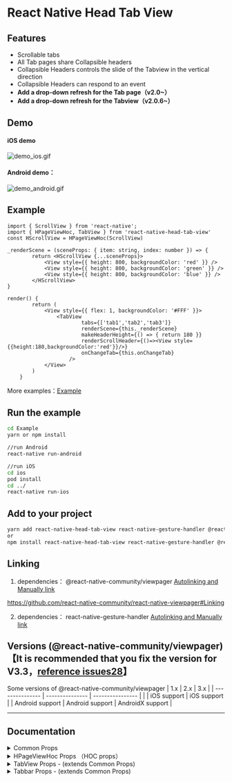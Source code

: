 # React Native Head Tab View

## Features
- Scrollable tabs
- All Tab pages share Collapsible headers
- Collapsible Headers controls the slide of the Tabview in the vertical direction
- Collapsible Headers can respond to an event
- **Add a drop-down refresh for the Tab page（v2.0~）**
- **Add a drop-down refresh for the Tabview（v2.0.6~）**

## Demo

#### iOS demo 

![demo_ios.gif](https://github.com/zyslife/react-native-head-tab-view/blob/master/demoGIF/demo_ios.gif)    

#### Android demo：  

![demo_android.gif](https://github.com/zyslife/react-native-head-tab-view/blob/master/demoGIF/demo_android.gif)  

## Example  

```
import { ScrollView } from 'react-native';
import { HPageViewHoc, TabView } from 'react-native-head-tab-view'
const HScrollView = HPageViewHoc(ScrollView)

_renderScene = (sceneProps: { item: string, index: number }) => {
        return <HScrollView {...sceneProps}>
            <View style={{ height: 800, backgroundColor: 'red' }} />
            <View style={{ height: 800, backgroundColor: 'green' }} />
            <View style={{ height: 800, backgroundColor: 'blue' }} />
        </HScrollView>
}
    
render() {
        return (
            <View style={{ flex: 1, backgroundColor: '#FFF' }}>
                <TabView
                        tabs={['tab1','tab2','tab3']}
                        renderScene={this._renderScene}
                        makeHeaderHeight={() => { return 180 }}
                        renderScrollHeader={()=><View style={{height:180,backgroundColor:'red'}}/>}
                        onChangeTab={this.onChangeTab}
                    />
            </View>
        )
    }
```

More examples：[Example](https://github.com/zyslife/react-native-head-tab-view/blob/master/Example/src/Example.tsx)  

## Run the example  
```sh
cd Example
yarn or npm install

//run Android 
react-native run-android

//run iOS 
cd ios
pod install
cd ../
react-native run-ios
```

## Add to your project

```sh
yarn add react-native-head-tab-view react-native-gesture-handler @react-native-community/viewpager
or  
npm install react-native-head-tab-view react-native-gesture-handler @react-native-community/viewpager --save
```


## Linking  
1. dependencies： @react-native-community/viewpager  [Autolinking and Manually link](https://github.com/react-native-community/react-native-viewpager#Linking)  
 

https://github.com/react-native-community/react-native-viewpager#Linking  

2. dependencies： react-native-gesture-handler [Autolinking and Manually link](https://github.com/software-mansion/react-native-gesture-handler)

## Versions (@react-native-community/viewpager) **【It is recommended that you fix the version for V3.3，[reference issues28](https://github.com/zyslife/react-native-head-tab-view/issues/28)】**
Some versions of @react-native-community/viewpager 
| 1.x             | 2.x             | 3.x              |
| --------------- | --------------- | ---------------- |
|                 | iOS support     | iOS support      |
| Android support | Android support | AndroidX support |




---
## Documentation

<details>
<summary>Common Props</summary>

##### `tabs` (`required`) _(tabs :string[])_

The data source for Tabbar and TabView
Example:

```js
<TabView
    tabs={['tab1','tab2','tab3']}
    
/>
<Tabbar
    tabs={['tab1','tab2','tab3']}
/>
```

##### `averageTab`  _(boolean)_

Whether items in a Tabbar divide the width of the container of the Tabbar equally  
it defaults to true.
`true` : All TAB items divide the width of the tabbar equally
`false` : The width depends on the text of the label item. Wrapped in a ScrollView

Example:

```js
<TabView
    tabs={['tab1','tab2','tab3']}
    averageTab={true|false}
/>
```

##### `tabNameConvert` _((tabname: string) => string) 

Convert the elements in tabs into the titles you want
example:
```tabNameConvert={(tabname)=>return tabname+'_aguai'}```

##### `tabsContainerStyle` _(StyleProp<ViewStyle>)_  
These styles will be applied to the Tabbar view content container which wraps all of the child views. 

##### `activeTextStyle` _(StyleProp<ViewStyle>)_  
The style of the tab item when active
defaults to { fontSize: 14, color: '#4D4D4D', fontWeight: 'bold' }

##### `inactiveTextStyle` _(StyleProp<ViewStyle>)_  
The style of the tab item when inactive
defaults to { fontSize: 14, color: '#848484', fontWeight: 'bold' }

</details>

<details>
<summary>HPageViewHoc Props （HOC props）</summary>

##### `isRefreshing`  _(boolean)_   
Whether the scene is refreshing  
##### `onStartRefresh`  _(() => void)_   
If provided, a standard RefreshControl will be added for "Pull to Refresh" functionality.  
Make sure to also set the isRefreshing prop correctly.  
##### `renderRefreshControl`  _(() => React.ReactElement)_   
A custom RefreshControl for scene
##### `refreshHeight`  _(number)_   
If this height is reached, a refresh event will be triggered （onStartRefresh）  
 it defaults to 100
##### `overflowPull`  _(number)_   
It's the distance beyond the refreshHeight, the distance to continue the displacement, when the pull is long enough,  
it defaults to 50.

</details>

<details>
<summary>TabView Props  - (extends  Common Props)</summary>

##### `renderScene` (`required`) _(renderScene :(info: TabViewItemInfo<TabItemT>) => React.ReactElement | null | undefined)_  
Takes an item from tabs and render the scene of the TAB item
When renderScrollHeader is assigned, pass info to the component wrapped by HPageViewHoc

- item _(string)_ : An element in the Tabs array
- index _(number)_ : index


Example:

```js
<TabView
    renderScene={(sceneProps)=>{
        const {item} = sceneProps
        if (item == 'ScrollView') {
            return <Page1 {...sceneProps} />
        } else if (item == 'FlatList') {
            return <Page2 {...sceneProps} />
        } else if (item == 'SectionList') {
            return <Page3 {...sceneProps} />
        }
        return null;
    }}
    
/>
```


##### `renderScrollHeader` _(React.ComponentType<any> | React.ReactElement | null)_

render the collapsible header

```js
<TabView
    makeHeaderHeight={() => { return 180 }}
/>
```
##### `frozeTop` _(number)_

The height at which the top area of the Tabview is frozen

```js
<TabView
    frozeTop={50}
/>
```

##### `headerRespond` _(boolean)_ <font color=red >【This property has been deprecated,By default, the header responds to events.】</font>  
Collapsible headers can respond to an event
it defaults to false
```js
<TabView
    headerRespond={true}
/>
```

##### `makeHeaderHeight` 

The height of collapsible header

```js
renderScrollHeader={()=><View style={{height:180,backgroundColor:'red'}}/>}
```  

##### `renderHeader` _(React.ComponentType<any> | React.ReactElement | null)_   
render the header of the Tabview

##### `renderFooter` _(React.ComponentType<any> | React.ReactElement | null)_   
render the footer of the Tabview
##### `initialPage` _(number)_  
The sequence number of the initial scene. 
it defaults to 0  
##### `preInitSceneNum` _(number)_  
Number of pre-loaded pages  
it defaults to 0  
##### `renderTabBar` _(React.ComponentType<any> | React.ReactElement | null)_  
Render the custom tabbar
##### `onChangeTab` _((value: ChangeTabProperties): void)_  
This method is called when the scene is switched
```js
<TabView
    onChangeTab={({from,curIndex}) => { console.log('from:'+from+'-to:'+curIndex) }}
/>

```
##### `onScroll` _((value: number): void)_  
Horizontal scrolling invokes this method  
`value`: Progress relative to total length
##### `locked` _(boolean)_  
Whether horizontal sliding is allowed.  
it defaults to false
##### `scrollEnabled` _(boolean)_
Whether to allow the scene to slide vertically
##### `tabbarStyle` _(StyleProp<ViewStyle>)_  
The style of the Tabbar
##### `extraData` _(any)_ 
A marker property for telling the tabview to re-render (since it implements PureComponent).  
 stick it here and treat it immutably.
##### `isRefreshing`  _(boolean)_   
Whether the TabView is refreshing  
##### `onStartRefresh`  _(() => void)_   
If provided, a standard RefreshControl will be added for "Pull to Refresh" functionality.  
Make sure to also set the isRefreshing prop correctly.
##### `renderRefreshControl`  _(() => React.ReactElement)_   
A custom RefreshControl
##### `refreshHeight`  _(number)_   
If this height is reached, a refresh event will be triggered （onStartRefresh）   
##### `bounces`  _(boolean)_   
When true, the scroll view bounces when it reaches the end of the content if it slides the tabs horizontally   
</details>

<details>
<summary>Tabbar Props  - (extends  Common Props)</summary>

##### `style` _(StyleProp<ViewStyle>)_ 
The style of the tabbar
##### `underLineHidden` _(boolean)_  
Whether the underline is displayed  
it defaults to false
##### `underlineStyle` _(StyleProp<ViewStyle>)_  
The style of the underlined container
##### `lineStyle` _(StyleProp<ViewStyle>)_  
The style of the underline
##### `tabItemStyle` _(StyleProp<ViewStyle>)_  
The style of the tab item
##### `renderTabItem`  _(React.ComponentType<any> | React.ReactElement | null)_
Takes an item from data and renders it
##### `renderTabItemButton` _(React.ComponentType<any> | React.ReactElement | null)_
Takes an item from data and renders it to the TAB Item button  
##### `scrollValue`  _(Animated.Value)_  
Progress relative to total length  
##### `renderLeftView` _(React.ComponentType<any> | React.ReactElement | null)_
Render the view to the left of the Tabbar  
##### `renderRightView` _(React.ComponentType<any> | React.ReactElement | null)_
Render the view to the right of the Tabbar   

</details>